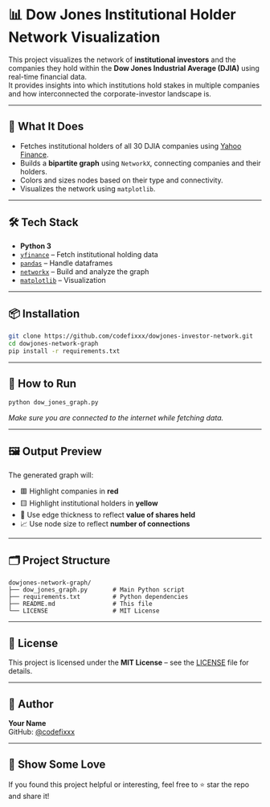 # 📊 Dow Jones Institutional Holder Network Visualization

This project visualizes the network of **institutional investors** and the companies they hold within the **Dow Jones Industrial Average (DJIA)** using real-time financial data.  
It provides insights into which institutions hold stakes in multiple companies and how interconnected the corporate-investor landscape is.

---

## 🧠 What It Does

- Fetches institutional holders of all 30 DJIA companies using [Yahoo Finance](https://finance.yahoo.com/).
- Builds a **bipartite graph** using `NetworkX`, connecting companies and their holders.
- Colors and sizes nodes based on their type and connectivity.
- Visualizes the network using `matplotlib`.

---

## 🛠️ Tech Stack

- **Python 3**
- [`yfinance`](https://pypi.org/project/yfinance/) – Fetch institutional holding data
- [`pandas`](https://pandas.pydata.org/) – Handle dataframes
- [`networkx`](https://networkx.org/) – Build and analyze the graph
- [`matplotlib`](https://matplotlib.org/) – Visualization

---

## 📦 Installation

```bash
git clone https://github.com/codefixxx/dowjones-investor-network.git
cd dowjones-network-graph
pip install -r requirements.txt
```

---

## 🚀 How to Run

```bash
python dow_jones_graph.py
```

*Make sure you are connected to the internet while fetching data.*

---

## 🖼️ Output Preview

The generated graph will:

- 🟥 Highlight companies in **red**
- 🟨 Highlight institutional holders in **yellow**
- 📏 Use edge thickness to reflect **value of shares held**
- 📈 Use node size to reflect **number of connections**

---

## 🗂️ Project Structure

```
dowjones-network-graph/
├── dow_jones_graph.py       # Main Python script
├── requirements.txt         # Python dependencies
├── README.md                # This file
└── LICENSE                  # MIT License
```

---

## 📄 License

This project is licensed under the **MIT License** – see the [LICENSE](./LICENSE) file for details.

---

## 👤 Author

**Your Name**  
GitHub: [@codefixxx](https://github.com/codefixxx)

---

## 🌟 Show Some Love

If you found this project helpful or interesting, feel free to ⭐ star the repo and share it!
